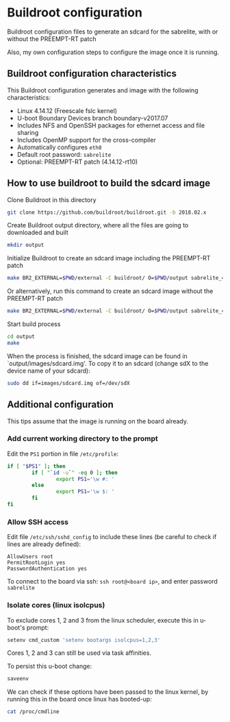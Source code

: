 # Buildroot configuration

Buildroot configuration files to generate an sdcard for the sabrelite, with or without the PREEMPT-RT patch

Also, my own configuration steps to configure the image once it is running.

## Buildroot configuration characteristics

This Buildroot configuration generates and image with the following characteristics:

* Linux 4.14.12 (Freescale fslc kernel)
* U-boot Boundary Devices branch boundary-v2017.07
* Includes NFS and OpenSSH packages for ethernet access and file sharing
* Includes OpenMP support for the cross-compiler
* Automatically configures `eth0`
* Default root password: `sabrelite`
* Optional: PREEMPT-RT patch (4.14.12-rt10)

## How to use buildroot to build the sdcard image

Clone Buildroot in this directory

```bash
git clone https://github.com/buildroot/buildroot.git -b 2018.02.x
```

Create Buildroot output directory, where all the files are going to downloaded and built

```bash
mkdir output
```

Initialize Buildroot to create an sdcard image including the PREEMPT-RT patch

```bash
make BR2_EXTERNAL=$PWD/external -C buildroot/ O=$PWD/output sabrelite_4_14_rt_defconfig
```

Or alternatively, run this command to create an sdcard image without the PREEMPT-RT patch

```bash
make BR2_EXTERNAL=$PWD/external -C buildroot/ O=$PWD/output sabrelite_4_14_defconfig
```

Start build process

```bash
cd output
make
```

When the process is finished, the sdcard image can be found in `output/images/sdcard.img'. To copy it to an sdcard (change sdX to the device name of your sdcard):

```bash
sudo dd if=images/sdcard.img of=/dev/sdX
```

## Additional configuration

This tips assume that the image is running on the board already.

### Add current working directory to the prompt

Edit the `PS1` portion in file `/etc/profile`:

``` bash
if [ "$PS1" ]; then
        if [ "`id -u`" -eq 0 ]; then
                export PS1='\w #: '
        else
                export PS1='\w $: '
        fi
fi
```

### Allow SSH access

Edit file `/etc/ssh/sshd_config` to include these lines (be careful to check if lines are already defined):

```
AllowUsers root
PermitRootLogin yes
PasswordAuthentication yes
```

To connect to the board via ssh: `ssh root@<board ip>`, and enter password `sabrelite`

### Isolate cores (linux isolcpus)

To exclude cores 1, 2 and 3 from the linux scheduler, execute this in u-boot's prompt:

```bash
setenv cmd_custom 'setenv bootargs isolcpus=1,2,3'
```

Cores 1, 2 and 3 can still be used via task affinities.

To persist this u-boot change:

```bash
saveenv
```

We can check if these options have been passed to the linux kernel, by running this in the board once linux has booted-up:

```bash
cat /proc/cmdline
```


